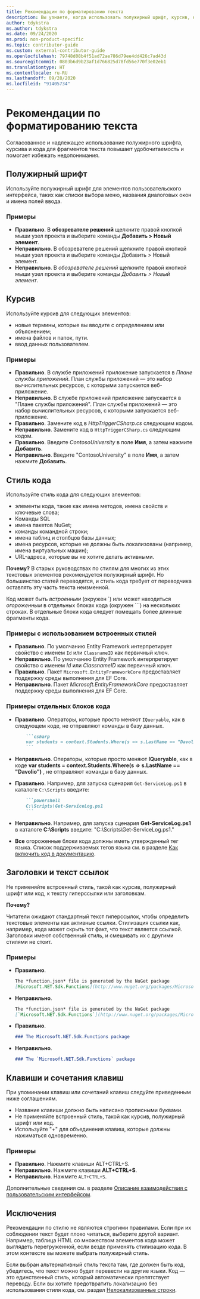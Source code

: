 ```yaml
---
title: Рекомендации по форматированию текста
description: Вы узнаете, когда использовать полужирный шрифт, курсив, код и другие стили текста в статьях, публикуемых на сайте docs.microsoft.com.
author: tdykstra
ms.author: tdykstra
ms.date: 09/24/2020
ms.prod: non-product-specific
ms.topic: contributor-guide
ms.custom: external-contributor-guide
ms.openlocfilehash: 79748d08b4f51ad72ae786d79ee4dd426c7ad43d
ms.sourcegitcommit: 0803b6d9b23af1d766825d78fd56e770f3e02eb1
ms.translationtype: HT
ms.contentlocale: ru-RU
ms.lasthandoff: 09/28/2020
ms.locfileid: "91405734"
---
```

# <a name="text-formatting-guidelines"></a>Рекомендации по форматированию текста

Согласованное и надлежащее использование полужирного шрифта, курсива и кода для фрагментов текста повышает удобочитаемость и помогает избежать недопонимания.

## <a name="bold"></a>Полужирный шрифт

Используйте полужирный шрифт для элементов пользовательского интерфейса, таких как списки выбора меню, названия диалоговых окон и имена полей ввода.

### <a name="examples"></a>Примеры

* **Правильно**. В **обозревателе решений** щелкните правой кнопкой мыши узел проекта и выберите команды **Добавить > Новый элемент**.
* **Неправильно**. В обозревателе решений щелкните правой кнопкой мыши узел проекта и выберите команды Добавить > Новый элемент.
* **Неправильно**. В *обозревателе решений* щелкните правой кнопкой мыши узел проекта и выберите команды *Добавить > Новый элемент*.

## <a name="italics"></a>Курсив

Используйте курсив для следующих элементов:

* новые термины, которые вы вводите с определением или объяснением;
* имена файлов и папок, пути.
* ввод данных пользователем.

### <a name="examples"></a>Примеры

* **Правильно**. В службе приложений приложение запускается в *Плане службы приложений*. План службы приложений — это набор вычислительных ресурсов, с которыми запускается веб-приложение.
* **Неправильно**. В службе приложений приложение запускается в "Плане службы приложений". План службы приложений — это набор вычислительных ресурсов, с которыми запускается веб-приложение.
* **Правильно**. Замените код в *HttpTriggerCSharp.cs* следующим кодом.
* **Неправильно**. Замените код в `HttpTriggerCSharp.cs` следующим кодом.
* **Правильно**. Введите *ContosoUniversity* в поле **Имя**, а затем нажмите **Добавить**.
* **Неправильно**. Введите "ContosoUniversity" в поле **Имя**, а затем нажмите **Добавить**.

## <a name="code-style"></a>Стиль кода

Используйте стиль кода для следующих элементов:

* элементы кода, такие как имена методов, имена свойств и ключевые слова;
* Команды SQL
* имена пакетов NuGet;
* команды командной строки;
* имена таблиц и столбцов базы данных;
* имена ресурсов, которые не должны быть локализованы (например, имена виртуальных машин);
* URL-адреса, которые вы не хотите делать активными.

**Почему?** В старых руководствах по стилям для многих из этих текстовых элементов рекомендуется полужирный шрифт. Но большинство статей переводятся, и стиль кода требует от переводчика оставлять эту часть текста неизменной.

Код может быть *встроенным* (окружен \`) или может находиться *огороженным* в отдельных блоках кода (окружен \`\`\`) на нескольких строках. В отдельные блоки кода следует помещать более длинные фрагменты кода.

### <a name="examples-using-inline-styles"></a>Примеры с использованием встроенных стилей

* **Правильно**. По умолчанию Entity Framework интерпретирует свойство с именем `Id` или `ClassnameID` как первичный ключ.
* **Неправильно**. По умолчанию Entity Framework интерпретирует свойство с именем *Id* или *ClassnameID* как первичный ключ.
* **Правильно**. Пакет `Microsoft.EntityFrameworkCore` предоставляет поддержку среды выполнения для EF Core.
* **Неправильно**. Пакет *Microsoft.EntityFrameworkCore* предоставляет поддержку среды выполнения для EF Core.

### <a name="examples-of-fenced-code-blocks"></a>Примеры отдельных блоков кода

* **Правильно**. Операторы, которые просто меняют `IQueryable`, как в следующем коде, не отправляют команды в базу данных.

  ```markdown
      ```csharp
      var students = context.Students.Where(s => s.LastName == "Davolio")
      ```
  ```

* **Неправильно**. Операторы, которые просто меняют **IQueryable**, как в коде **var students = context.Students.Where(s => s.LastName == "Davolio")** , не отправляют команды в базу данных.

* **Правильно**. Например, для запуска сценария `Get-ServiceLog.ps1` в каталоге `C:\Scripts` введите:

  ```markdown
      ```powershell
      C:\Scripts\Get-ServiceLog.ps1
      ```
  ```

* **Неправильно**. Например, для запуска сценария **Get-ServiceLog.ps1** в каталоге **C:\Scripts** введите: "C:\Scripts\Get-ServiceLog.ps1."

* **Все** огороженные блоки кода должны иметь утвержденный тег языка. Список поддерживаемых тегов языка см. в разделе [Как включить код в документацию](./code-in-docs.md#supported-languages).

## <a name="headings-and-link-text"></a>Заголовки и текст ссылок

Не применяйте встроенный стиль, такой как курсив, полужирный шрифт или код, к тексту гиперссылки или заголовкам.

**Почему?**

Читатели ожидают стандартный текст гиперссылок, чтобы определить текстовые элементы как активные ссылки. Стилизация ссылки как, например, кода может скрыть тот факт, что текст является ссылкой. Заголовки имеют собственный стиль, и смешивать их с другими стилями не стоит.

### <a name="examples"></a>Примеры

* **Правильно**.

  ```markdown
  The *function.json* file is generated by the NuGet package
  [Microsoft.NET.Sdk.Functions](http://www.nuget.org/packages/Microsoft.NET.Sdk.Functions).
  ```

* **Неправильно**.

  ```markdown
  The *function.json* file is generated by the NuGet package
  [`Microsoft.NET.Sdk.Functions`](http://www.nuget.org/packages/Microsoft.NET.Sdk.Functions).
  ```

* **Правильно**.

  ```markdown
  ### The Microsoft.NET.Sdk.Functions package
  ```

* **Неправильно**.

  ```markdown
  ### The `Microsoft.NET.Sdk.Functions` package
  ```

## <a name="keys-and-keyboard-shortcuts"></a>Клавиши и сочетания клавиш

При упоминании клавиш или сочетаний клавиш следуйте приведенным ниже соглашениям.

* Название клавиши должно быть написано прописными буквами.
* Не применяйте встроенный стиль, такой как курсив, полужирный шрифт или код.
* Используйте "+" для объединения клавиш, которые должны нажиматься одновременно.

### <a name="examples"></a>Примеры

* **Правильно**. Нажмите клавиши ALT+CTRL+S.
* **Неправильно**. Нажмите клавиши **ALT+CTRL+S**.
* **Неправильно**. Нажмите `ALT+CTRL+S`.

Дополнительные сведения см. в разделе [Описание взаимодействия с пользовательским интерфейсом](https://styleguides.azurewebsites.net/StyleGuide/Read?id=2700&topicid=26472).

## <a name="exceptions"></a>Исключения

Рекомендации по стилю не являются строгими правилами. Если при их соблюдении текст будет плохо читаться, выберите другой вариант. Например, таблица HTML со множеством элементов кода может выглядеть перегруженной, если везде применять стилизацию кода. В этом контексте вы можете выбрать полужирный стиль.

Если выбран альтернативный стиль текста там, где должен быть код, убедитесь, что текст можно будет перевести на другие языки. Код — это единственный стиль, который автоматически препятствует переводу. Если вы хотите предотвратить локализацию без использования стиля кода, см. раздел [Нелокализованные строки](markdown-reference.md#non-localized-strings).
